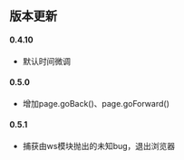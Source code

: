 ## 版本更新

#### 0.4.10

* 默认时间微调

#### 0.5.0

* 增加page.goBack()、page.goForward()


#### 0.5.1

* 捕获由ws模块抛出的未知bug，退出浏览器